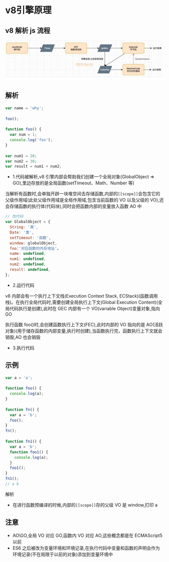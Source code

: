# v8引擎原理
## v8 解析 js 流程

![v8](/docs/images/JavaScript/v8.jpg)

## 解析

```js
var name = 'why';

foo();

function foo() {
  var num = 1;
  console.log('foo');
}

var num1 = 20;
var num2 = 30;
var result = num1 + num2;
```

- 1.代码被解析,v8 引擎内部会帮助我们创建一个全局对象(GlobalObject => GO),里边存放的是全局函数(setTimeout、Math、Number 等)

当解析有函数时,会单独开辟一块堆空间去存储函数,内部的`[[scope]]`会包含它的父级作用域(此处父级作用域是全局作用域,包含当前函数的 VO 以及父级的 VO),还会存储函数的执行体(代码块),同时会把函数内部的变量放入函数 AO 中

```js
// 伪代码
var GlobalObject = {
  String: '类',
  Date: '类',
  setTimeout: '函数',
  window: globalObject,
  foo:'对应函数的内存地址'，
  name: undefined,
  num1: undefined,
  num2: undefined,
  result: undefined,
};
```

- 2.运行代码

v8 内部会有一个执行上下文栈(Execution Context Stack, ECStack)(函数调用栈)。在执行全局代码时,需要创建全局执行上下文(Global Execution Content)(全局代码执行是创建),此时在 GEC 内部有一个 VO(variable Object)变量对象,指向 GO

执行函数 foo()时,会创建函数执行上下文(FEC),此时内部的 VO 指向的是 AO(活跃对象)(用于储存函数的内部变量,执行时创建),当函数执行完，函数执行上下文就会销毁,AO 也会销毁

- 3.执行代码

## 示例

```js
var a = 'a';

function foo() {
  console.log(a);
}

function fn() {
  var a = 'b';
  foo();
}
fn();

function fn1() {
  var a = 'b';
  function foo1() {
    console.log(a);
  }
  foo1();
}
fn1();
// a b
```

解析

- 在进行函数预编译的时候,内部的`[[scope]]`存的父级 VO 是 window,打印 a

## 注意

- AO\GO,全局 VO 对应 GO,函数内 VO 对应 AO,这些概念都是在 ECMAScript5 以前
- ES6 之后被改为变量环境和环境记录,在执行代码中变量和函数的声明会作为环境记录(不在局限于以前的对象)添加到变量环境中
